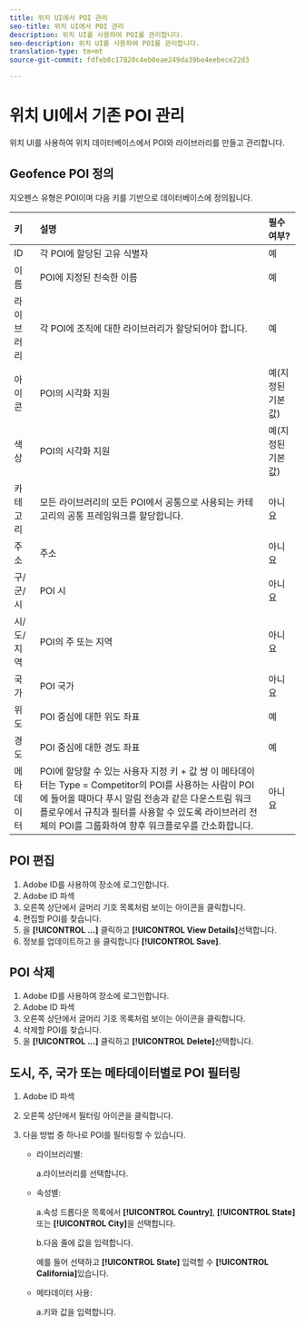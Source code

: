 ```yaml
---
title: 위치 UI에서 POI 관리
seo-title: 위치 UI에서 POI 관리
description: 위치 UI를 사용하여 POI를 관리합니다.
seo-description: 위치 UI를 사용하여 POI를 관리합니다.
translation-type: tm+mt
source-git-commit: fdfeb8c17820c4eb0eae249da39be4eebece22d3

---
```



# 위치 UI에서 기존 POI 관리

위치 UI를 사용하여 위치 데이터베이스에서 POI와 라이브러리를 만들고 관리합니다.

## Geofence POI 정의

지오펜스 유형은 POI이며 다음 키를 기반으로 데이터베이스에 정의됩니다.

| 키 | 설명 | 필수 여부? |
| :--- | :--- | :--- |
| ID | 각 POI에 할당된 고유 식별자 | 예 |
| 이름 | POI에 지정된 친숙한 이름 | 예 |
| 라이브러리 | 각 POI에 조직에 대한 라이브러리가 할당되어야 합니다. | 예 |
| 아이콘 | POI의 시각화 지원 | 예(지정된 기본값) |
| 색상 | POI의 시각화 지원 | 예(지정된 기본값) |
| 카테고리 | 모든 라이브러리의 모든 POI에서 공통으로 사용되는 카테고리의 공통 프레임워크를 할당합니다. | 아니요 |
| 주소 | 주소 | 아니요 |
| 구/군/시 | POI 시 | 아니요 |
| 시/도/지역 | POI의 주 또는 지역 | 아니요 |
| 국가 | POI 국가 | 아니요 |
| 위도 | POI 중심에 대한 위도 좌표 | 예 |
| 경도 | POI 중심에 대한 경도 좌표 | 예 |
| 메타데이터 | POI에 할당할 수 있는 사용자 지정 키 + 값 쌍 이 메타데이터는 Type = Competitor의 POI를 사용하는 사람이 POI에 들어올 때마다 푸시 알림 전송과 같은 다운스트림 워크플로우에서 규칙과 필터를 사용할 수 있도록 라이브러리 전체의 POI를 그룹화하여 향후 워크플로우를 간소화합니다. | 아니요 |


## POI 편집

1. Adobe ID를 사용하여 장소에 로그인합니다.
1. Adobe ID 파섹
1. 오른쪽 상단에서 글머리 기호 목록처럼 보이는 아이콘을 클릭합니다.
1. 편집할 POI를 찾습니다.
1. 을 **[!UICONTROL ...]** 클릭하고 **[!UICONTROL View Details]**&#x200B;선택합니다.
1. 정보를 업데이트하고 을 클릭합니다 **[!UICONTROL Save]**.

## POI 삭제

1. Adobe ID를 사용하여 장소에 로그인합니다.
1. Adobe ID 파섹
1. 오른쪽 상단에서 글머리 기호 목록처럼 보이는 아이콘을 클릭합니다.
1. 삭제할 POI를 찾습니다.
1. 을 **[!UICONTROL ...]** 클릭하고 **[!UICONTROL Delete]**&#x200B;선택합니다.

## 도시, 주, 국가 또는 메타데이터별로 POI 필터링

1. Adobe ID 파섹
1. 오른쪽 상단에서 필터링 아이콘을 클릭합니다.
1. 다음 방법 중 하나로 POI를 필터링할 수 있습니다.

   * 라이브러리별:

      a.라이브러리를 선택합니다.

   * 속성별:

      a.속성 드롭다운 목록에서 **[!UICONTROL Country]**, **[!UICONTROL State]**&#x200B;또는 **[!UICONTROL City]**&#x200B;을 선택합니다.

      b.다음 줄에 값을 입력합니다.

      예를 들어 선택하고 **[!UICONTROL State]** 입력할 수 **[!UICONTROL California]**&#x200B;있습니다.

   * 메타데이터 사용:

      a.키와 값을 입력합니다.
